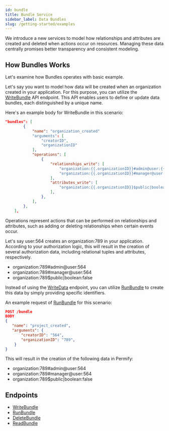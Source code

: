 ```yaml
---
id: bundle
title: Bundle Service
sidebar_label: Data Bundles
slug: /getting-started/examples
---
```


We introduce a new services to model how relationships and attributes are created and deleted when actions occur on resources. Managing these data centrally promises better transparency and consistent modeling.

## How Bundles Works 

Let's examine how Bundles operates with basic example. 

Let's say you want to model how data will be created when an organization created in your application. For this purpose, you can utilize the [WriteBundle](./api-overview/bundle/write-bundle.md) API endpoint. This API enables users to define or update data bundles, each distinguished by a unique name.

Here's an example body for WriteBundle in this scenario:

```json
"bundles": [
        {
            "name": "organization_created"
            "arguments": [
                "creatorID",
                "organizationID"
            ],
            "operations": [
                {
                    "relationships_write": [
                        "organization:{{.organizationID}}#admin@user:{{.creatorID}}",
                        "organization:{{.organizationID}}#manager@user:{{.creatorID}}",
                    ],
                    "attributes_write": [
                        "organization:{{.organizationID}}$public|boolean:false",
                    ],
                },
            ],
        },
    ],
```

Operations represent actions that can be performed on relationships and attributes, such as adding or deleting relationships when certain events occur.

Let's say user:564 creates an organization:789 in your application. According to your authorization logic, this will result in the creation of several authorization data, including relational tuples and attributes, respectively.

* organization:789#admin@user:564
* organization:789#manager@user:564
* organization:789$public|boolean:false

Instead of using the [WriteData](./api-overview/data/write-data.md) endpoint, you can utilize [RunBundle](./api-overview/data/run-bundle.md) to create this data by simply providing specific identifiers.

An example request of [RunBundle](./api-overview/data/run-bundle.md) for this scenario: 

```json
POST /bundle
BODY 
{
   "name": "project_created",
   "arguments": {
       "creatorID": "564",
       "organizationID": "789",
    }
}
```

This will result in the creation of the following data in Permify:

* organization:789#admin@user:564
* organization:789#manager@user:564
* organization:789$public|boolean:false

## Endpoints

- [WriteBundle](./api-overview/bundle/write-bundle.md)
- [RunBundle](./api-overview/data/run-bundle.md)
- [DeleteBundle](./api-overview/bundle/delete-bundle.md)
- [ReadBundle](./api-overview/bundle/read-bundle.md)